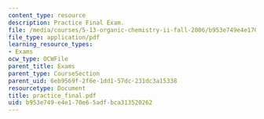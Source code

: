 ```yaml
---
content_type: resource
description: Practice Final Exam.
file: /media/courses/5-13-organic-chemistry-ii-fall-2006/b953e749e4e170e65adfbca313520262_practice_final.pdf
file_type: application/pdf
learning_resource_types:
- Exams
ocw_type: OCWFile
parent_title: Exams
parent_type: CourseSection
parent_uid: 6eb9569f-2f6e-1dd1-57dc-231dc3a15338
resourcetype: Document
title: practice_final.pdf
uid: b953e749-e4e1-70e6-5adf-bca313520262
---
```

